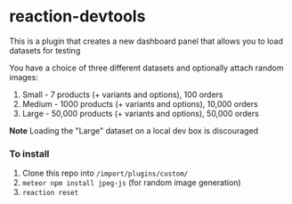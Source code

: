 # reaction-devtools

This is a plugin that creates a new dashboard panel that allows you to load datasets for testing

You have a choice of three different datasets and optionally attach random images:

1. Small - 7 products (+ variants and options), 100 orders
1. Medium - 1000 products (+ variants and options), 10,000 orders
1. Large - 50,000 products (+ variants and options), 50,000 orders

**Note** Loading the "Large" dataset on a local dev box is discouraged

### To install

1. Clone this repo into `/import/plugins/custom/`
1. `meteor npm install jpeg-js` (for random image generation)
1. `reaction reset`

